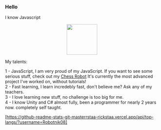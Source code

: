 ### Hello

I know Javascript
<div id="header" align="center">
  <img src="https://slome.org/Assets/player/char.png" width="100"/>
</div>

My talents:

1 - JavaScript, I am very proud of my JavaScript. If you want to see some serious stuff, check out my <a href="https://github.com/Robotnik08/ChessRobot.git">Chess Robot</a> It's currently the most advanced project I've worked on, without tutorials!<br>
2 - Fast learning, I learn incredebly fast, don't believe me? Ask any of my teachers.<br>
3 - I love learning new stuff, no challenge is too big for me.<br>
4 - I know Unity and C# almost fully, been a programmer for nearly 2 years now. completely self taught.<br>

[https://github-readme-stats-git-masterrstaa-rickstaa.vercel.app/api/top-langs/?username=Robotnik08]

